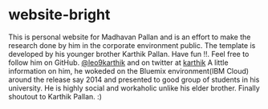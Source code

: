 # website-bright
This is personal website for Madhavan Pallan and is an effort to make the research done by him in the corporate environment public. The template is developed by his younger brother Karthik Pallan. Have fun !!. Feel free to follow him on GitHub. [@leo9karthik](https://github.com/leo9karthik) and on twitter at [karthik](https://twitter.com/jckarthik1) A little information on him, he wokeded on the Bluemix environment(IBM Cloud) around the release say 2014 and presented to good group of students in his university. He is highly social and workaholic unlike his elder brother. Finally shoutout to Karthik Pallan. :)
